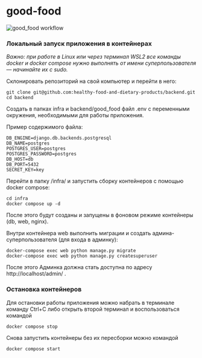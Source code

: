 # good-food

![good_food workflow](https://github.com/healthy-food-and-dietary-products/backend/actions/workflows/good_food_workflow.yaml/badge.svg)

### Локальный запуск приложения в контейнерах

_Важно: при работе в Linux или через терминал WSL2 все команды docker и docker compose нужно выполнять от имени суперпользователя — начинайте их с sudo._

Склонировать репозиторий на свой компьютер и перейти в него:
```
git clone git@github.com:healthy-food-and-dietary-products/backend.git
cd backend
```

Создать в папках infra и backend/good_food файл .env с переменными окружения, необходимыми 
для работы приложения.

Пример содержимого файла:
```
DB_ENGINE=django.db.backends.postgresql
DB_NAME=postgres
POSTGRES_USER=postgres
POSTGRES_PASSWORD=postgres
DB_HOST=db
DB_PORT=5432
SECRET_KEY=key
```

Перейти в папку /infra/ и запустить сборку контейнеров с помощью 
docker compose: 
```
cd infra
docker compose up -d
```
После этого будут созданы и запущены в фоновом режиме контейнеры 
(db, web, nginx).

Внутри контейнера web выполнить миграции и создать админа-суперпользователя (для входа 
в админку):
```
docker-compose exec web python manage.py migrate
docker-compose exec web python manage.py createsuperuser
```
После этого Админка должна стать доступна по адресу http://localhost/admin/ .

### Остановка контейнеров

Для остановки работы приложения можно набрать в терминале команду Ctrl+C 
либо открыть второй терминал и воспользоваться командой
```
docker compose stop 
```
Снова запустить контейнеры без их пересборки можно командой
```
docker compose start 
```
